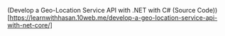 (Develop a Geo-Location Service API with .NET with C# (Source Code))
[https://learnwithhasan.10web.me/develop-a-geo-location-service-api-with-net-core/]
